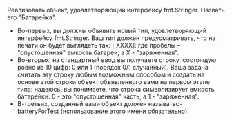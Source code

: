Реализовать объект, удовлетворяющий интерфейсу fmt.Stringer.
Назвать его "Батарейка".

* Во-первых, вы должны объявить новый тип, удовлетворяющий интерфейсу fmt.Stringer.
Ваш тип должен предусматривать, что на печати он будет выглядеть так:
[      XXXX]: где пробелы - "опустошенная" емкость батареи, а X - "заряженная".
* Во-вторых, на стандартный ввод вы получаете строку, состоящую ровно из 10 цифр:
0 или 1 (порядок 0/1 случайный).
Ваша задача считать эту строку любым возможным способом и создать на основе этой строки объект объявленного вами на первом этапе типа:
надеюсь, вы понимаете, что строка символизирует емкость батарейки: 0 - это "опустошенная"
часть, а 1 - "заряженная".
* В-третьих, созданный вами объект должен называться batteryForTest
(использование этого имени обязательно).